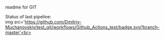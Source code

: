 readme for GIT

Status of last pipeline: <br>
img src='https://github.com/Dmitriy-Muchanovskiy/test_git/workflows/Github_Actions_test/badge.svg?branch-master'<br>
